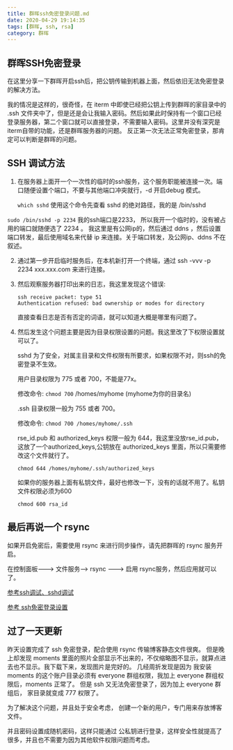 ```yaml
---
title: 群晖ssh免密登录问题.md
date: 2020-04-29 19:14:35
tags: [群晖, ssh, rsa]
category: 群晖
---
```


## 群晖SSH免密登录

在这里分享一下群晖开启ssh后，把公钥传输到机器上面，然后依旧无法免密登录的解决方法。

我的情况是这样的，很奇怪，在 iterm 中即使已经把公钥上传到群晖的家目录中的 .ssh 文件夹中了，但是还是会让我输入密码。然后如果此时保持有一个窗口已经登录服务器，第二个窗口就可以直接登录，不需要输入密码。这里并没有深究是iterm自带的功能，还是群晖服务器的问题。 反正第一次无法正常免密登录，那肯定可以判断是群晖的问题。



## SSH 调试方法

1. 在服务器上面开一个一次性的临时的ssh服务，这个服务职能被连接一次。端口随便设置个端口，不要与其他端口冲突就行，-d 开启debug 模式。

   `which sshd`  使用这个命令先查看 sshd 的绝对路径，我的是 /bin/sshd
<!--more -->

   `sudo /bin/sshd -p 2234` 我的ssh端口是2233， 所以我开一个临时的，没有被占用的端口就随便选了 2234 。 我这里是有公网ip的，然后通过 ddns ，然后设置端口转发，最后使用域名来代替 ip 来连接。关于端口转发，及公网ip、ddns 不在叙述。

2. 通过第一步开启临时服务后，在本机新打开一个终端，通过 ssh -vvv -p 2234 xxx.xxx.com 来进行连接。

3. 然后观察服务器打印出来的日志，我这里发现这个错误:

   ```shell
   ssh receive packet: type 51
   Authentication refused: bad ownership or modes for directory
   ```

   直接查看日志是否有否定的词语，就可以知道大概是哪里有问题了。

4. 然后发生这个问题主要是因为目录权限设置的问题。我这里改了下权限设置就可以了。

   sshd 为了安全，对属主目录和文件权限有所要求，如果权限不对，则ssh的免密登录不生效。

   用户目录权限为 775 或者 700，不能是77x。

   修改命令: `chmod 700` /homes/myhome  (myhome为你的目录名)

   .ssh 目录权限一般为 755 或者 700。

   修改命令: `chmod 700 /homes/myhome/.ssh`

   rse_id.pub 和 authorized_keys 权限一般为 644，我这里没放rse_id.pub，这放了一个authorized_keys,公钥放在 authorized_keys 里面，所以只需要修改这个文件就行了。

   `chmod 644 /homes/myhome/.ssh/authorized_keys`

   如果你的服务器上面有私钥文件，最好也修改一下，没有的话就不用了。私钥文件权限必须为600

   `chmod 600 rsa_id`



## 最后再说一个 rsync

如果开启免密后，需要使用 rsync 来进行同步操作，请先把群晖的 rsync 服务开启。

在控制面板---> 文件服务--> rsync  ---> 启用 rsync服务，然后应用就可以了。





[参考ssh调试、sshd调试](https://www.cnblogs.com/magic-xiao/p/3518665.html)

[参考 ssh免密登录设置](https://www.bo56.com/ssh%E5%85%8D%E5%AF%86%E7%A0%81%E7%99%BB%E9%99%86%E8%AE%BE%E7%BD%AE%E6%97%B6authentication-refused-bad-ownership-or-modes%E9%94%99%E8%AF%AF%E8%A7%A3%E5%86%B3%E6%96%B9%E6%B3%95/)



## 过了一天更新

昨天设置完成了 ssh 免密登录，配合使用 rsync 传输博客静态文件很爽。 但是晚上却发现 moments 里面的照片全部显示不出来的，不仅缩略图不显示，就算点进去也不显示。我下载下来，发现图片是完好的。 几经周折发现是因为 我安装 moments 的这个账户目录必须有 everyone 群组权限，我加上 everyone 群组权限后，moments 正常了。 但是 ssh 又无法免密登录了，因为加上 everyone 群组后， 家目录就变成 777 权限了。

为了解决这个问题，并且处于安全考虑， 创建一个新的用户，专门用来存放博客文件。

并且密码设置成随机密码，这样只能通过 公私钥进行登录，这样安全性就提高了很多，并且也不需要为因为其他软件权限问题而考虑。

